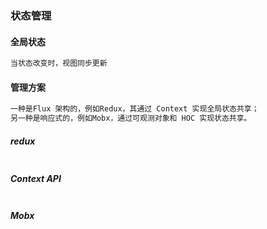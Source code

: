 ### 状态管理

#### 全局状态

```js
当状态改变时，视图同步更新
```

#### 管理方案

```js
一种是Flux 架构的，例如Redux，其通过 Context 实现全局状态共享；
另一种是响应式的，例如Mobx，通过可观测对象和 HOC 实现状态共享。
```

##### redux

```js
```

##### Context API

```js

```

##### Mobx

```js
```

